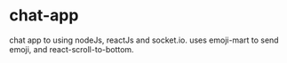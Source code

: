 # chat-app
chat app to using nodeJs, reactJs and socket.io.
uses emoji-mart to send emoji, and react-scroll-to-bottom.

